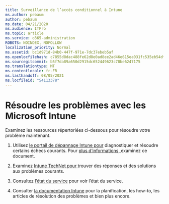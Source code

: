 ```yaml
---
title: Surveillance de l’accès conditionnel à Intune
ms.author: pebaum
author: pebaum
ms.date: 04/21/2020
ms.audience: ITPro
ms.topic: article
ms.service: o365-administration
ROBOTS: NOINDEX, NOFOLLOW
localization_priority: Normal
ms.assetid: bc1d971d-84b0-447f-971e-7dc37ebeb5af
ms.openlocfilehash: c7855d8dac488fe62d8e0ad8ee2ad46e615ea031fc535eb54dfde9512c8921ea
ms.sourcegitcommit: b5f7da89a650d2915dc652449623c78be6247175
ms.translationtype: MT
ms.contentlocale: fr-FR
ms.lasthandoff: 08/05/2021
ms.locfileid: "54113378"
---
```

# <a name="troubleshoot-issues-with-microsoft-intune"></a>Résoudre les problèmes avec les Microsoft Intune

Examinez les ressources répertoriées ci-dessous pour résoudre votre problème maintenant.
  
1. Utilisez [le portail de dépannage Intune pour](https://devicemanagement.microsoft.com/#blade/Microsoft_Intune_DeviceSettings/TroubleshootBlade) diagnostiquer et résoudre certains échecs courants. Pour [plus d’informations, ](https://docs.microsoft.com/intune/help-desk-operators)examinez ce document.
    
2. Examinez [Intune TechNet pour ](https://social.technet.microsoft.com/forums/home?forum=microsoftintuneprod)trouver des réponses et des solutions aux problèmes courants.
    
3. Consultez [l’état du service](https://portal.office.com/AdminPortal/Home#/servicehealth) pour voir l’état du service. 
    
4. Consulter [la documentation Intune](https://docs.microsoft.com/intune/) pour la planification, les how-to, les articles de résolution des problèmes et bien plus encore. 
    

